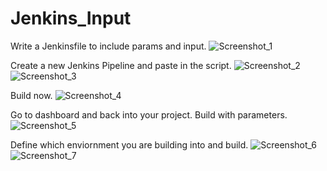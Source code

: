 # Jenkins_Input
Write a Jenkinsfile to include params and input. 
![Screenshot_1](https://user-images.githubusercontent.com/109190196/219897861-ec1e41bd-a02b-4d7f-bb96-a84d038c468b.jpg)

Create a new Jenkins Pipeline and paste in the script.
![Screenshot_2](https://user-images.githubusercontent.com/109190196/219897974-c4b8842a-751d-4e02-81eb-a64ff98d07c3.jpg)
![Screenshot_3](https://user-images.githubusercontent.com/109190196/219897984-38d957bd-c8a1-4657-8668-1af35f52a7cc.jpg)

Build now.
![Screenshot_4](https://user-images.githubusercontent.com/109190196/219898035-2dcbf159-cf6c-4961-8846-08dcef73d3a7.jpg)

Go to dashboard and back into your project. Build with parameters. 
![Screenshot_5](https://user-images.githubusercontent.com/109190196/219898290-b630e063-ba37-41f7-9292-7d449ca9ba37.jpg)

Define which enviornment you are building into and build. 
![Screenshot_6](https://user-images.githubusercontent.com/109190196/219898366-d57456ed-a6f1-4273-9c1a-9b557c2e4ba0.jpg)
![Screenshot_7](https://user-images.githubusercontent.com/109190196/219898412-f54c0ca1-08f2-4913-b61d-8abcadbecd31.jpg)

